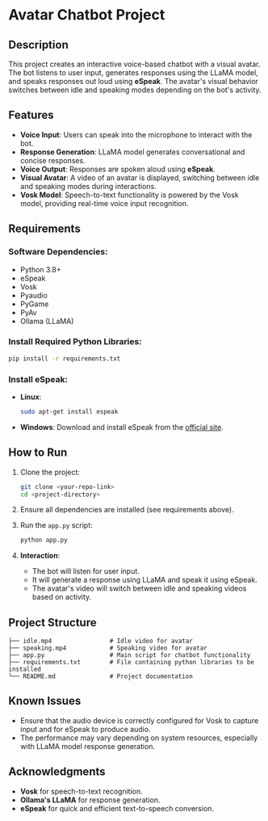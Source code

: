 # Avatar Chatbot Project

## Description
This project creates an interactive voice-based chatbot with a visual avatar. The bot listens to user input, generates responses using the LLaMA model, and speaks responses out loud using **eSpeak**. The avatar's visual behavior switches between idle and speaking modes depending on the bot's activity.

## Features
- **Voice Input**: Users can speak into the microphone to interact with the bot.
- **Response Generation**: LLaMA model generates conversational and concise responses.
- **Voice Output**: Responses are spoken aloud using **eSpeak**.
- **Visual Avatar**: A video of an avatar is displayed, switching between idle and speaking modes during interactions.
- **Vosk Model**: Speech-to-text functionality is powered by the Vosk model, providing real-time voice input recognition.

## Requirements

### Software Dependencies:
- Python 3.8+
- eSpeak
- Vosk
- Pyaudio
- PyGame
- PyAv
- Ollama (LLaMA)

### Install Required Python Libraries:
```bash
pip install -r requirements.txt
```

### Install eSpeak:
- **Linux**: 
  ```bash
  sudo apt-get install espeak
  ```

- **Windows**:
  Download and install eSpeak from the [official site](http://espeak.sourceforge.net/).

## How to Run

1. Clone the project:
    ```bash
    git clone <your-repo-link>
    cd <project-directory>
    ```

2. Ensure all dependencies are installed (see requirements above).

3. Run the `app.py` script:
    ```bash
    python app.py
    ```

4. **Interaction**:
    - The bot will listen for user input.
    - It will generate a response using LLaMA and speak it using eSpeak.
    - The avatar's video will switch between idle and speaking videos based on activity.

## Project Structure
```
├── idle.mp4                # Idle video for avatar
├── speaking.mp4            # Speaking video for avatar
├── app.py                  # Main script for chatbot functionality
├── requirements.txt        # File containing python libraries to be installed
└── README.md               # Project documentation
```

## Known Issues
- Ensure that the audio device is correctly configured for Vosk to capture input and for eSpeak to produce audio.
- The performance may vary depending on system resources, especially with LLaMA model response generation.

## Acknowledgments
- **Vosk** for speech-to-text recognition.
- **Ollama's LLaMA** for response generation.
- **eSpeak** for quick and efficient text-to-speech conversion.
